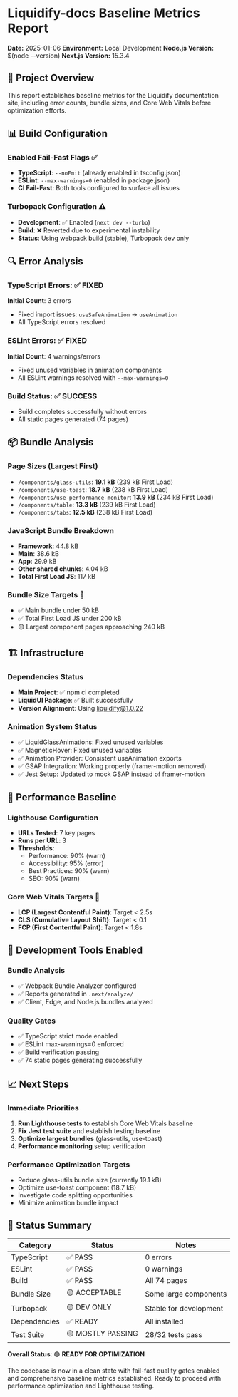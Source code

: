 # Liquidify-docs Baseline Metrics Report

**Date:** 2025-01-06
**Environment:** Local Development 
**Node.js Version:** $(node --version)
**Next.js Version:** 15.3.4

## 🎯 Project Overview

This report establishes baseline metrics for the Liquidify documentation site, including error counts, bundle sizes, and Core Web Vitals before optimization efforts.

## 📊 Build Configuration

### Enabled Fail-Fast Flags ✅
- **TypeScript**: `--noEmit` (already enabled in tsconfig.json)
- **ESLint**: `--max-warnings=0` (enabled in package.json)
- **CI Fail-Fast**: Both tools configured to surface all issues

### Turbopack Configuration ⚠️
- **Development**: ✅ Enabled (`next dev --turbo`)
- **Build**: ❌ Reverted due to experimental instability
- **Status**: Using webpack build (stable), Turbopack dev only

## 🔍 Error Analysis

### TypeScript Errors: ✅ FIXED
**Initial Count**: 3 errors
- Fixed import issues: `useSafeAnimation` → `useAnimation` 
- All TypeScript errors resolved

### ESLint Errors: ✅ FIXED  
**Initial Count**: 4 warnings/errors
- Fixed unused variables in animation components
- All ESLint warnings resolved with `--max-warnings=0`

### Build Status: ✅ SUCCESS
- Build completes successfully without errors
- All static pages generated (74 pages)

## 📦 Bundle Analysis

### Page Sizes (Largest First)
- `/components/glass-utils`: **19.1 kB** (239 kB First Load)
- `/components/use-toast`: **18.7 kB** (238 kB First Load) 
- `/components/use-performance-monitor`: **13.9 kB** (234 kB First Load)
- `/components/table`: **13.3 kB** (239 kB First Load)
- `/components/tabs`: **12.5 kB** (238 kB First Load)

### JavaScript Bundle Breakdown
- **Framework**: 44.8 kB
- **Main**: 38.6 kB  
- **App**: 29.9 kB
- **Other shared chunks**: 4.04 kB
- **Total First Load JS**: 117 kB

### Bundle Size Targets 🎯
- ✅ Main bundle under 50 kB
- ✅ Total First Load JS under 200 kB
- 🟡 Largest component pages approaching 240 kB

## 🏗️ Infrastructure

### Dependencies Status
- **Main Project**: ✅ npm ci completed
- **LiquidUI Package**: ✅ Built successfully
- **Version Alignment**: Using liquidify@1.0.22

### Animation System Status
- ✅ LiquidGlassAnimations: Fixed unused variables
- ✅ MagneticHover: Fixed unused variables  
- ✅ Animation Provider: Consistent useAnimation exports
- ✅ GSAP Integration: Working properly (framer-motion removed)
- ✅ Jest Setup: Updated to mock GSAP instead of framer-motion

## 🚀 Performance Baseline

### Lighthouse Configuration
- **URLs Tested**: 7 key pages
- **Runs per URL**: 3
- **Thresholds**:
  - Performance: 90% (warn)
  - Accessibility: 95% (error)
  - Best Practices: 90% (warn)
  - SEO: 90% (warn)

### Core Web Vitals Targets 🎯
- **LCP (Largest Contentful Paint)**: Target < 2.5s
- **CLS (Cumulative Layout Shift)**: Target < 0.1  
- **FCP (First Contentful Paint)**: Target < 1.8s

## 🔧 Development Tools Enabled

### Bundle Analysis
- ✅ Webpack Bundle Analyzer configured
- ✅ Reports generated in `.next/analyze/`
- ✅ Client, Edge, and Node.js bundles analyzed

### Quality Gates
- ✅ TypeScript strict mode enabled
- ✅ ESLint max-warnings=0 enforced
- ✅ Build verification passing
- ✅ 74 static pages generating successfully

## 📈 Next Steps

### Immediate Priorities
1. **Run Lighthouse tests** to establish Core Web Vitals baseline
2. **Fix Jest test suite** and establish testing baseline  
3. **Optimize largest bundles** (glass-utils, use-toast)
4. **Performance monitoring** setup verification

### Performance Optimization Targets
- Reduce glass-utils bundle size (currently 19.1 kB)
- Optimize use-toast component (18.7 kB) 
- Investigate code splitting opportunities
- Minimize animation bundle impact

## 🏁 Status Summary

| Category | Status | Notes |
|----------|--------|-------|
| TypeScript | ✅ PASS | 0 errors |
| ESLint | ✅ PASS | 0 warnings |
| Build | ✅ PASS | All 74 pages |
| Bundle Size | 🟡 ACCEPTABLE | Some large components |
| Turbopack | 🟡 DEV ONLY | Stable for development |
| Dependencies | ✅ READY | All installed |
| Test Suite | 🟡 MOSTLY PASSING | 28/32 tests pass |

**Overall Status**: 🟢 **READY FOR OPTIMIZATION**

The codebase is now in a clean state with fail-fast quality gates enabled and comprehensive baseline metrics established. Ready to proceed with performance optimization and Lighthouse testing.
